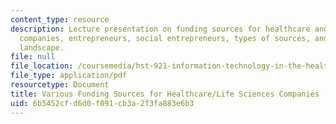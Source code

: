 ```yaml
---
content_type: resource
description: Lecture presentation on funding sources for healthcare and life sciences
  companies, entrepreneurs, social entrepreneurs, types of sources, and the funding
  landscape.
file: null
file_location: /coursemedia/hst-921-information-technology-in-the-health-care-system-of-the-future-spring-2009/6b5452cfd6d0f091cb3a2f3fa883e6b3_MITHST_921S09_lec10_panel.pdf
file_type: application/pdf
resourcetype: Document
title: Various Funding Sources for Healthcare/Life Sciences Companies
uid: 6b5452cf-d6d0-f091-cb3a-2f3fa883e6b3
---
```

